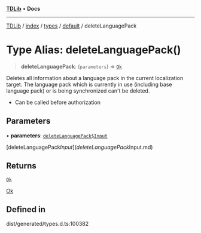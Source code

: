 [**TDLib**](../../../../../../README.md) • **Docs**

***

[TDLib](../../../../../../modules.md) / [index](../../../../../README.md) / [types](../../../README.md) / [default](../README.md) / deleteLanguagePack

# Type Alias: deleteLanguagePack()

> **deleteLanguagePack**: (`parameters`) => [`Ok`](Ok-1.md)

Deletes all information about a language pack in the current localization target. The language pack which is currently in use (including base language pack) or is being synchronized can't be deleted.

- Can be called before authorization

## Parameters

• **parameters**: [`deleteLanguagePack$Input`](deleteLanguagePack$Input.md)

[deleteLanguagePack$Input](deleteLanguagePack$Input.md)

## Returns

[`Ok`](Ok-1.md)

[Ok](Ok-1.md)

## Defined in

dist/generated/types.d.ts:100382
